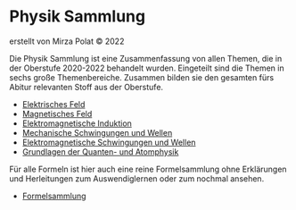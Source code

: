 # Physik Sammlung
erstellt von Mirza Polat ©️ 2022

Die Physik Sammlung ist eine Zusammenfassung von allen Themen, die in der Oberstufe 2020-2022 behandelt wurden. Eingeteilt sind die Themen in sechs große Themenbereiche. Zusammen bilden sie den gesamten fürs Abitur relevanten Stoff aus der Oberstufe.

- [Elektrisches Feld](docs/Elektrisches%20Feld.md)
- [Magnetisches Feld](docs/Magnetisches%20Feld.md)
- [Elektromagnetische Induktion](docs/Elektromagnetische%20Induktion.md)
- [Mechanische Schwingungen und Wellen](docs/Mechanische%20Schwingungen%20und%20Wellen.md)
- [Elektromagnetische Schwingungen und Wellen](docs/Elektromagnetische%20Schwingungen%20und%20Wellen.md)
- [Grundlagen der Quanten- und Atomphysik](docs/Grundlagen%20der%20Quanten-%20und%20Atomphysik.md)

Für alle Formeln ist hier auch eine reine Formelsammlung ohne Erklärungen und Herleitungen zum Auswendiglernen oder zum nochmal ansehen.

- [Formelsammlung](docs/Formelsammlung.md)
